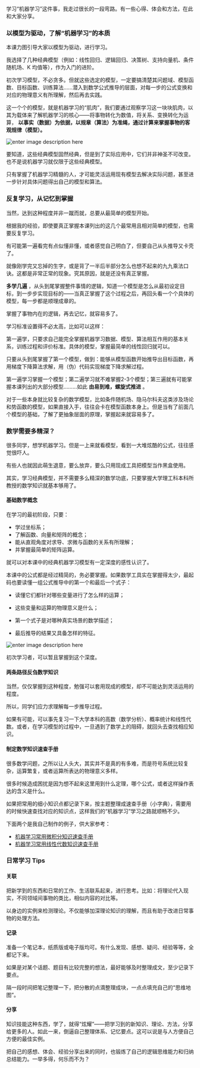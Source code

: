 学习“机器学习”这件事，我走过很长的一段弯路。有一些心得、体会和方法，在此和大家分享。

### 以模型为驱动，了解“机器学习”的本质

本课力图引导大家以模型为驱动，进行学习。

我选择了几种经典模型（例如：线性回归、逻辑回归、决策树、支持向量机、条件随机场、K 均值等），作为入门的进阶。

初次学习模型，不必贪多。但就这些选定的模型，一定要搞清楚其问题域、模型函数、目标函数、训练算法……潜入到数学公式推导的层面，对每一步的公式变换和对应的物理意义有所理解，然后再去实践。

这一个个的模型，就是机器学习的“肌肉”，我们要通过观察学习这一块块肌肉，以其为载体来了解机器学习的核心——将事物转化为数值，将关系、变换转化为运算，
**以事实（数据）为依据，以规章（算法）为准绳，通过计算来掌握事物的客观规律（模型）。**

![enter image description
here](http://images.gitbook.cn/9cb0e750-0a54-11e8-bc59-a900ae7da972)

要知道，这些经典模型固然经典，但是到了实际应用中，它们并非神圣不可改变。也不是说机器学习就仅限于这些经典模型。

只有掌握了机器学习精髓的人，才可能灵活运用现有模型去解决实际问题，甚至进一步针对具体问题得出自己的模型和算法。

### 反复学习，从记忆到掌握

当然，达到这种程度并非一蹴而就，总要从最简单的模型开始。

根据我的经验，即使要真正掌握本课列出的这几个最常用且相对简单的模型，也需要反复学习。

有可能第一遍看完有点似懂非懂，或者感觉自己明白了，但要自己从头推导又卡壳了。

就像刚学完又忘掉的生字，或是背了一半后半部分怎么也想不起来的九九乘法口诀。这都是非常正常的现象。究其原因，就是还没有真正掌握。

**多学几遍**
，从头到尾掌握整件事情的逻辑，知道一个模型是怎么从最初设定目标，到一步步实现目标的——当真正掌握了这个过程之后，再回头看一个个具体的模型，每一步都是顺理成章的。

掌握了事物内在的逻辑，再去记忆，就容易多了。

学习标准设置得不必太高，比如可以这样：

第一遍学，只要求自己能完全掌握机器学习数据、模型、算法相互作用的基本关系，训练过程和评价标准。具体的模型，掌握最简单的线性回归就可以。

只要从头到尾掌握了第一个模型，做到：能够从模型函数开始推导出目标函数，再用梯度下降算法求解，用（伪）代码实现梯度下降求解过程。

第一遍学习掌握一个模型；第二遍学习就不难掌握2-3个模型；第三遍就有可能掌握本课列出的大部分模型………如此 **由易到难，螺旋式推进** 。

对于一些本身就比较复杂的数学模型，比如条件随机场、隐马尔科夫这类涉及场论和势函数的模型，如果直接入手，往往会卡在模型函数本身上。但是当有了前面几个模型的基础，了解了更抽象层面的原理，掌握起来就容易多了。

### 数学需要多精深？

很多同学，想学机器学习。但是一上来就看模型，看到一大堆炫酷的公式，往往感觉很吓人。

有些人也就因此萌生退意，要么放弃，要么只用现成工具把模型当作黑盒使用。

其实，学习经典模型，并不需要多么精深的数学功底，只要掌握大学理工科本科所教授的数学知识就基本够用了。

#### 基础数学概念

在学习的最初阶段，只要：

  * 学过坐标系；
  * 了解函数、向量和矩阵的概念；
  * 能从直观角度对求导、求微与函数的关系有所理解；
  * 并掌握最简单的矩阵运算。

就可以对本课中的经典机器学习模型有一定深度的感性认识了。

本课中的公式都是经过精简的，务必要掌握。如果数学工具实在掌握得太少，最起码也要读懂一组公式推导中的第一个和最后一个式子：

  * 读懂它们都针对哪些变量进行了怎么样的运算；

  * 这些变量和运算的物理意义是什么；

  * 第一个式子是对哪种真实场景的数学描述；

  * 最后推导的结果又具备怎样的特征。

![enter image description
here](http://images.gitbook.cn/dc156e10-0a55-11e8-bc59-a900ae7da972)

初次学习者，可以暂且掌握到这个深度。

#### 两条路径反刍数学知识

当然，仅仅掌握到这种程度，勉强可以套用现成的模型，却不可能达到灵活运用的程度。

所以，同学们应力求理解每一步推导过程。

如果有可能，可以事先复习一下大学本科的高数（数学分析）、概率统计和线性代数。或者，在学习模型的过程中，一旦遇到了数学上的阻碍，就回头去查找相应知识。

#### 制定数学知识速查手册

很多数学问题，之所以让人头大，其实并不是真的有多难，而是符号系统比较复杂，运算繁复，或者运算所表达的物理意义多样。

很多时候造成困扰是因为想不起来这里用到什么定理，哪个公式，或者这样操作表达的含义是什么。

如果把常用的细小知识点都记录下来，按主题整理成速查手册（小字典），需要用的时候快速查找对应的知识点，这样我们的“机器学习”学习之路就顺畅不少。

下面两个是我自己制作的例子，供大家参考：

  * [机器学习常用微积分知识速查手册](http://gitbook.cn/books/59ee907516fc0231837614e3/index.html)
  * [机器学习常用线性代数知识速查手册](http://gitbook.cn/books/59ed598e991df70ecd5a0049/index.html)

### 日常学习 Tips

#### 关联

把新学到的东西和日常的工作、生活联系起来，进行思考。比如：将理论代入现实，不同领域间事物的类比，相似内容的对比等。

以身边的实例来检测理论。不仅能够加深理论知识的理解，而且有助于改进日常事物的处理方法。

#### 记录

准备一个笔记本，纸质版或电子版均可。有什么发现、感想、疑问、经验等等，全都记下来。

如果是对某个话题、题目有比较完整的想法，最好能够及时整理成文，至少记录下要点。

隔一段时间把笔记整理一下，把分散的点滴整理成块，一点点填充自己的“思维地图”。

#### 分享

知识技能这种东西，学了，就得“炫耀”——把学习到的新知识、理论、方法，分享给更多的人。如此一来，倒逼自己整理体系、记忆要点。这可以说是与人方便自己方便的最佳实例。

把自己的感想、体会、经验分享出来的同时，也锻炼了自己的逻辑思维能力和归纳总结能力。一举多得，何乐而不为？

